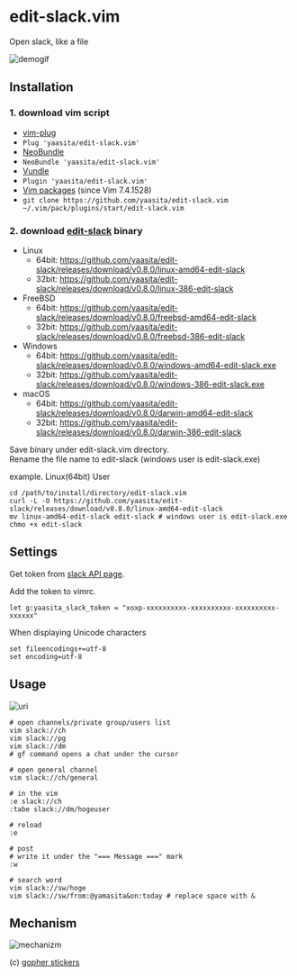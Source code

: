 # edit-slack.vim

 Open slack, like a file

![demogif](https://68.media.tumblr.com/eca8562405343fe62cce8f65179c2d27/tumblr_oihg6bGRZ21riy4fno1_1280.gif)

## Installation

### 1. download vim script

*  [vim-plug](https://github.com/junegunn/vim-plug)
  * `Plug 'yaasita/edit-slack.vim'`
*  [NeoBundle](https://github.com/Shougo/neobundle.vim)
  * `NeoBundle 'yaasita/edit-slack.vim'`
*  [Vundle](https://github.com/gmarik/vundle)
  * `Plugin 'yaasita/edit-slack.vim'`
*  [Vim packages](http://vimhelp.appspot.com/repeat.txt.html#packages) (since Vim 7.4.1528)
  * `git clone https://github.com/yaasita/edit-slack.vim ~/.vim/pack/plugins/start/edit-slack.vim`

### 2. download [edit-slack](https://github.com/yaasita/edit-slack) binary

* Linux
    * 64bit: https://github.com/yaasita/edit-slack/releases/download/v0.8.0/linux-amd64-edit-slack
    * 32bit: https://github.com/yaasita/edit-slack/releases/download/v0.8.0/linux-386-edit-slack
* FreeBSD
    * 64bit: https://github.com/yaasita/edit-slack/releases/download/v0.8.0/freebsd-amd64-edit-slack
    * 32bit: https://github.com/yaasita/edit-slack/releases/download/v0.8.0/freebsd-386-edit-slack
* Windows
    * 64bit: https://github.com/yaasita/edit-slack/releases/download/v0.8.0/windows-amd64-edit-slack.exe
    * 32bit: https://github.com/yaasita/edit-slack/releases/download/v0.8.0/windows-386-edit-slack.exe
* macOS
    * 64bit: https://github.com/yaasita/edit-slack/releases/download/v0.8.0/darwin-amd64-edit-slack
    * 32bit: https://github.com/yaasita/edit-slack/releases/download/v0.8.0/darwin-386-edit-slack


Save binary under edit-slack.vim directory.  
Rename the file name to edit-slack (windows user is edit-slack.exe)

example. Linux(64bit) User

    cd /path/to/install/directory/edit-slack.vim
    curl -L -O https://github.com/yaasita/edit-slack/releases/download/v0.8.0/linux-amd64-edit-slack
    mv linux-amd64-edit-slack edit-slack # windows user is edit-slack.exe
    chmo +x edit-slack

## Settings

Get token from [slack API page](https://api.slack.com/custom-integrations/legacy-tokens).

Add the token to vimrc.

    let g:yaasita_slack_token = "xoxp-xxxxxxxxxx-xxxxxxxxxx-xxxxxxxxxx-xxxxxx"

When displaying Unicode characters

    set fileencodings+=utf-8
    set encoding=utf-8

## Usage

![uri](http://i.imgur.com/aZnPw54.png)

    # open channels/private group/users list
    vim slack://ch
    vim slack://pg
    vim slack://dm
    # gf command opens a chat under the cursor

    # open general channel
    vim slack://ch/general

    # in the vim
    :e slack://ch
    :tabe slack://dm/hogeuser

    # reload
    :e

    # post
    # write it under the "=== Message ===" mark
    :w

    # search word
    vim slack://sw/hoge
    vim slack://sw/from:@yamasita&on:today # replace space with &

## Mechanism

![mechanizm](https://68.media.tumblr.com/0aea501a67c0eb4ce83598c6fe4385fc/tumblr_oih8utLU2C1riy4fno1_500.png)

(c) [gopher stickers](https://github.com/tenntenn/gopher-stickers)
